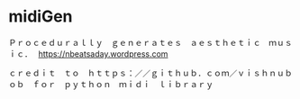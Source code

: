 # midiGen
Ｐｒｏｃｅｄｕｒａｌｌｙ　ｇｅｎｅｒａｔｅｓ　ａｅｓｔｈｅｔｉｃ　ｍｕｓｉｃ．　
https://nbeatsaday.wordpress.com 

ｃｒｅｄｉｔ　ｔｏ　ｈｔｔｐｓ：／／ｇｉｔｈｕｂ．ｃｏｍ／ｖｉｓｈｎｕｂｏｂ　ｆｏｒ　ｐｙｔｈｏｎ　ｍｉｄｉ　ｌｉｂｒａｒｙ
